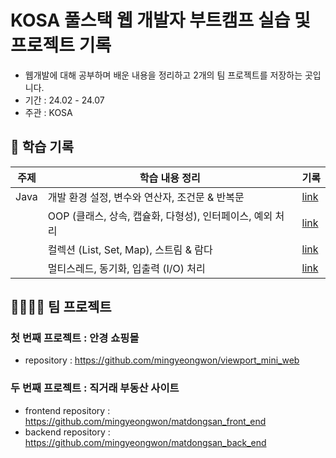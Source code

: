 # KOSA 풀스택 웹 개발자 부트캠프 실습 및 프로젝트 기록 
- 웹개발에 대해 공부하며 배운 내용을 정리하고 2개의 팀 프로젝트를 저장하는 곳입니다.
- 기간 : 24.02 - 24.07
- 주관 : KOSA

## 📝 학습 기록
|주제|학습 내용 정리|기록
|--------|--------|-------
|Java|개발 환경 설정, 변수와 연산자, 조건문 & 반복문|[link]()
||OOP (클래스, 상속, 캡슐화, 다형성), 인터페이스, 예외 처리|[link]()
||컬렉션 (List, Set, Map), 스트림 & 람다|[link]()
||멀티스레드, 동기화, 입출력 (I/O) 처리|[link]()


## 🧑‍🧑‍🧒‍🧒 팀 프로젝트
### 첫 번째 프로젝트 : 안경 쇼핑몰 
- repository : https://github.com/mingyeongwon/viewport_mini_web

### 두 번째 프로젝트 : 직거래 부동산 사이트 
- frontend repository : https://github.com/mingyeongwon/matdongsan_front_end
- backend repository : https://github.com/mingyeongwon/matdongsan_back_end
